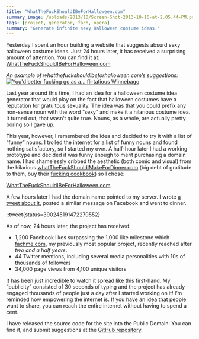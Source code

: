 ```yaml
---
title: "WhatTheFuckShouldIBeForHalloween.com"
summary_image: /uploads/2013/10/Screen-Shot-2013-10-16-at-2.05.44-PM.png
tags: [project, generator, fach, opera]
summary: "Generate infinite sexy Halloween costume ideas."
---
```


Yesterday I spent an hour building a website that suggests absurd sexy
halloween costume ideas. Just 24 hours later, it has received a surprising
amount of attention. You can find it at: [WhatTheFuckShouldIBeForHalloween.com](http://WhatTheFuckShouldIBeForHalloween.com)

_An example of whatthefuckshouldibeforhalloween.com&#8217;s suggestions:_
[![You'd better fucking go as a...
flirtatious Winnebago](/uploads/2013/10/Screen-Shot-2013-10-16-at-2.05.44-PM.png)](http://whatthefuckshouldibeforhalloween.com)

Last year around this time, I had an idea for a halloween costume idea
generator that would play on the fact that halloween costumes have a reputation
for gratuitous sexuality. The idea was that you could prefix any non-sense noun
with the word &#8220;sexy&#8221; and make it a hilarious costume idea. It
turned out, that wasn&#8217;t quite true. Nouns, as a whole, are actually
pretty boring so I gave up.

This year, however, I remembered the idea and decided to try it with a list of
&#8220;funny&#8221; nouns. I trolled the internet for a list of funny nouns
and found nothing satisfactory, so I started my own. A half-hour later I had
a working prototype and decided it was funny enough to merit purchasing
a domain name. I had shamelessly cribbed the aesthetic (both comic and visual) from the hilarious [whatTheFuckShouldIMakeForDinner.com](http://www.whatthefuckshouldimakefordinner.com/) (big debt of gratitude to them, buy their [fucking cookbook](http://www.amazon.com/gp/product/0762441771/ref=as_li_ss_tl?ie=UTF8&camp=1789&creative=390957&creativeASIN=0762441771&linkCode=as2&tag=wtfsibfc-20)) so I chose:

[WhatTheFuckShouldIBeForHalloween.com](http://WhatTheFuckShouldIBeForHalloween.com).

A few hours later I had the domain name pointed to my server. I wrote [a tweet about it](https://twitter.com/captbaritone/status/390245191472279552), posted a similar message on Facebook and went to dinner.

::tweet{status=390245191472279552}

As of now, 24 hours later, the project has received:

- 1,200 Facebook likes surpassing the 1,000 like milestone which [fachme.com](http://fachme.com/), my previously most popular project,
  recently reached after _two and a half years_.
- 44 Twitter mentions, including several media personalities with 10s of
  thousands of followers
- 34,000 page views from 4,100 unique visitors

It has been just incredible to watch it spread like this first-hand. My
&#8220;publicity&#8221; consisted of 30 seconds of typing and the project has
already engaged thousands of people just a day after I started working on it!
I&#8217;m reminded how empowering the internet is. If you have an idea that
people want to share, you can reach the entire internet without having to spend
a cent.

I have released the source code for the site into the Public Domain. You can find it, and submit suggestions at the [GitHub repository](https://github.com/captbaritone/whatthefuckshouldibeforhalloween).
